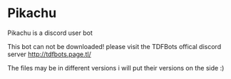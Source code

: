 # Pikachu
Pikachu is a discord user bot 

This bot can not be downloaded!
please visit the TDFBots offical discord server http://tdfbots.page.tl/

The files may be in different versions i will put their versions on the side :)
